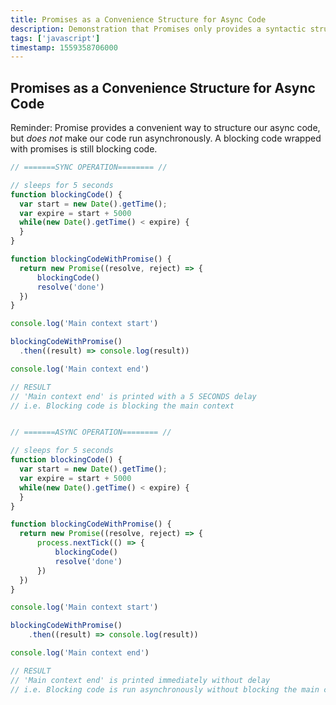 ```yaml
---
title: Promises as a Convenience Structure for Async Code
description: Demonstration that Promises only provides a syntactic structure and does not make code run asynchronously
tags: ['javascript']
timestamp: 1559358706000
---
```


## Promises as a Convenience Structure for Async Code

Reminder: Promise provides a convenient way to structure our async code, but *does not* make our code run asynchronously. A blocking code wrapped with promises is still blocking code.

```js
// =======SYNC OPERATION======== //

// sleeps for 5 seconds
function blockingCode() {
  var start = new Date().getTime();
  var expire = start + 5000
  while(new Date().getTime() < expire) {
  }
}

function blockingCodeWithPromise() {
  return new Promise((resolve, reject) => {
      blockingCode()
      resolve('done')
  })
}

console.log('Main context start')

blockingCodeWithPromise()
  .then((result) => console.log(result))

console.log('Main context end')

// RESULT
// 'Main context end' is printed with a 5 SECONDS delay
// i.e. Blocking code is blocking the main context 


// =======ASYNC OPERATION======== //

// sleeps for 5 seconds
function blockingCode() {
  var start = new Date().getTime();
  var expire = start + 5000
  while(new Date().getTime() < expire) {
  }
}

function blockingCodeWithPromise() {
  return new Promise((resolve, reject) => {
      process.nextTick(() => {
          blockingCode()
          resolve('done')
      })
  })
}

console.log('Main context start')

blockingCodeWithPromise()
    .then((result) => console.log(result))

console.log('Main context end')

// RESULT
// 'Main context end' is printed immediately without delay
// i.e. Blocking code is run asynchronously without blocking the main context
```

<PostDate />
<PageTags />
